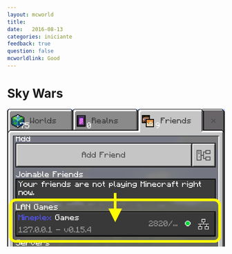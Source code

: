 ```yaml
---
layout: mcworld
title:  
date:   2016-08-13
categories: iniciante
feedback: true
question: false
mcworldlink: Good
---
```


# Sky Wars
![screenshot](/assets/images/easyplay.png)  






